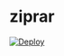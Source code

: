 # ziprar



[![Deploy](https://www.herokucdn.com/deploy/button.svg)](https://heroku.com/deploy?template=https://github.com/SOURCE-DEVIL/ziprar)
